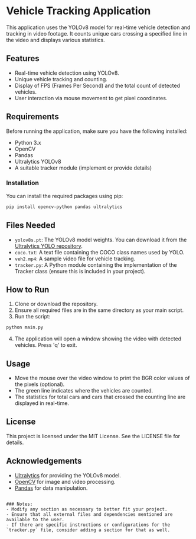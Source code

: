 
# Vehicle Tracking Application

This application uses the YOLOv8 model for real-time vehicle detection and tracking in video footage. It counts unique cars crossing a specified line in the video and displays various statistics.

## Features

- Real-time vehicle detection using YOLOv8.
- Unique vehicle tracking and counting.
- Display of FPS (Frames Per Second) and the total count of detected vehicles.
- User interaction via mouse movement to get pixel coordinates.

## Requirements

Before running the application, make sure you have the following installed:

- Python 3.x
- OpenCV
- Pandas
- Ultralytics YOLOv8
- A suitable tracker module (implement or provide details)

### Installation

You can install the required packages using pip:

```bash
pip install opencv-python pandas ultralytics
```

## Files Needed

- `yolov8s.pt`: The YOLOv8 model weights. You can download it from the [Ultralytics YOLO repository](https://github.com/ultralytics/yolov8).
- `coco.txt`: A text file containing the COCO class names used by YOLO.
- `veh2.mp4`: A sample video file for vehicle tracking.
- `tracker.py`: A Python module containing the implementation of the Tracker class (ensure this is included in your project).

## How to Run

1. Clone or download the repository.
2. Ensure all required files are in the same directory as your main script.
3. Run the script:

```bash
python main.py
```

4. The application will open a window showing the video with detected vehicles. Press 'q' to exit.

## Usage

- Move the mouse over the video window to print the BGR color values of the pixels (optional).
- The green line indicates where the vehicles are counted.
- The statistics for total cars and cars that crossed the counting line are displayed in real-time.

## License

This project is licensed under the MIT License. See the LICENSE file for details.

## Acknowledgements

- [Ultralytics](https://github.com/ultralytics/yolov8) for providing the YOLOv8 model.
- [OpenCV](https://opencv.org/) for image and video processing.
- [Pandas](https://pandas.pydata.org/) for data manipulation.

```

### Notes:
- Modify any section as necessary to better fit your project.
- Ensure that all external files and dependencies mentioned are available to the user.
- If there are specific instructions or configurations for the `tracker.py` file, consider adding a section for that as well.